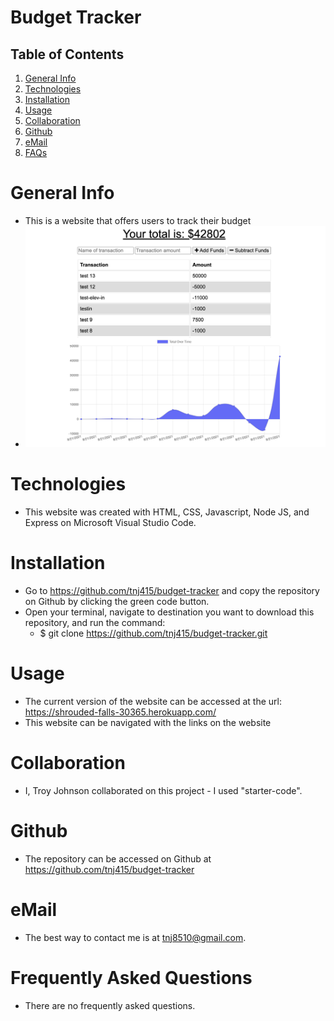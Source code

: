 # Budget Tracker

## Table of Contents
1. [General Info](#general-info)
2. [Technologies](#technologies)
3. [Installation](#installation)
4. [Usage](#usage)
5. [Collaboration](#collaboration)
6. [Github](#github)
7. [eMail](#email)
8. [FAQs](#faqs)

# General Info
* This is a website that offers users to track their budget
* ![Image text](./public/images/ss.png)

# Technologies
* This website was created with HTML, CSS, Javascript, Node JS, and Express on Microsoft Visual Studio Code.

# Installation
* Go to https://github.com/tnj415/budget-tracker and copy the repository on Github by clicking the green code button.
* Open your terminal, navigate to destination you want to download this repository, and run the command:
    * $ git clone https://github.com/tnj415/budget-tracker.git

# Usage
* The current version of the website can be accessed at the url: https://shrouded-falls-30365.herokuapp.com/
* This website can be navigated with the links on the website

# Collaboration
* I, Troy Johnson collaborated on this project - I used "starter-code".

# Github
* The repository can be accessed on Github at https://github.com/tnj415/budget-tracker

# eMail
* The best way to contact me is at tnj8510@gmail.com.

# Frequently Asked Questions
* There are no frequently asked questions.